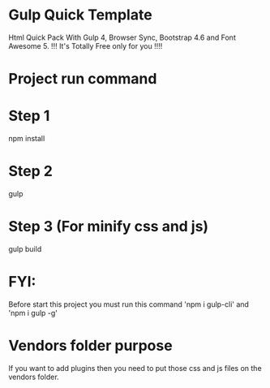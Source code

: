 # Gulp Quick Template 
Html Quick Pack With Gulp 4, Browser Sync, Bootstrap 4.6 and Font Awesome 5.
!!! It's Totally Free only for you !!!!

# Project run command
# Step 1
npm install

# Step 2
gulp


# Step 3 (For minify css and js)
gulp build


# FYI: 
Before start this project you must run this command 'npm i gulp-cli' and 'npm i gulp -g'

# Vendors folder purpose
If you want to add plugins then you need to put those css and js files on the vendors folder. 